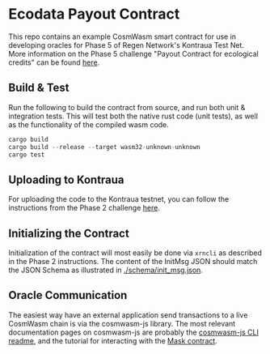 # Ecodata Payout Contract

This repo contains an example CosmWasm smart contract for use in developing oracles for Phase 5 of Regen Network's Kontraua Test Net. More information on the Phase 5 challenge "Payout Contract for ecological credits" can be found [here](https://github.com/regen-network/testnets/blob/master/kontraua/challenges/phase-5/README.md).

## Build & Test

Run the following to build the contract from source, and run both unit & integration tests. This will test both the native rust code (unit tests), as well as the functionality of the compiled wasm code.

```rust
cargo build
cargo build --release --target wasm32-unknown-unknown
cargo test
```

## Uploading to Kontraua

For uploading the code to the Kontraua testnet, you can follow the instructions from the Phase 2 challenge [here](https://github.com/regen-network/testnets/blob/master/kontraua/challenges/phase-2/instructions.md#step---1--upload-your-contract-optional).

## Initializing the Contract

Initialization of the contract will most easily be done via `xrncli` as described in the Phase 2 instructions. The content of the InitMsg JSON should match the JSON Schema as illustrated in [./schema/init_msg.json](./schema/init_msg.json).

## Oracle Communication

The easiest way have an external application send transactions to a live CosmWasm chain is via the cosmwasm-js library. The most relevant documentation pages on cosmwasm-js are probably the [cosmwasm-js CLI readme](https://github.com/CosmWasm/cosmwasm-js/blob/master/packages/cli/README.md), and the tutorial for interacting with the [Mask contract](https://github.com/CosmWasm/cosmwasm-js/blob/master/packages/cli/MASK.md).

